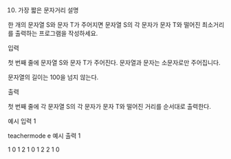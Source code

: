 10. 가장 짧은 문자거리
    설명

한 개의 문자열 S와 문자 T가 주어지면 문자열 S의 각 문자가 문자 T와 떨어진 최소거리를 출력하는 프로그램을 작성하세요.


입력

첫 번째 줄에 문자열 S와 문자 T가 주어진다. 문자열과 문자는 소문자로만 주어집니다.

문자열의 길이는 100을 넘지 않는다.


출력

첫 번째 줄에 각 문자열 S의 각 문자가 문자 T와 떨어진 거리를 순서대로 출력한다.


예시 입력 1

teachermode e
예시 출력 1

1 0 1 2 1 0 1 2 2 1 0